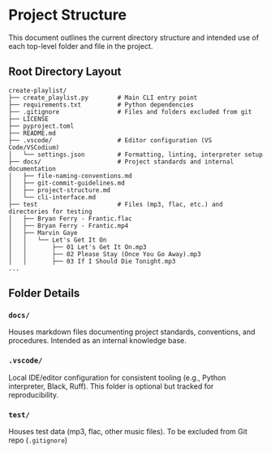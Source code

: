 # Project Structure

This document outlines the current directory structure and intended use of each top-level folder and file in the project.

## Root Directory Layout

```
create-playlist/
├── create_playlist.py        # Main CLI entry point
├── requirements.txt          # Python dependencies
├── .gitignore                # Files and folders excluded from git
├── LICENSE
├── pyproject.toml
├── README.md
├── .vscode/                  # Editor configuration (VS Code/VSCodium)
│   └── settings.json         # Formatting, linting, interpreter setup
├── docs/                     # Project standards and internal documentation
│   ├── file-naming-conventions.md
│   ├── git-commit-guidelines.md
│   ├── project-structure.md
│   └── cli-interface.md
├── test                      # Files (mp3, flac, etc.) and directories for testing
│   ├── Bryan Ferry - Frantic.flac
│   ├── Bryan Ferry - Frantic.mp4
│   ├── Marvin Gaye
│   │   └── Let's Get It On
│   │       ├── 01 Let's Get It On.mp3
│   │       ├── 02 Please Stay (Once You Go Away).mp3
│   │       ├── 03 If I Should Die Tonight.mp3
...
```

## Folder Details

### `docs/`

Houses markdown files documenting project standards, conventions, and procedures. Intended as an internal knowledge base.

### `.vscode/`

Local IDE/editor configuration for consistent tooling (e.g., Python interpreter, Black, Ruff). This folder is optional but tracked for reproducibility.

### `test/`

Houses test data (mp3, flac, other music files). To be excluded from Git repo (`.gitignore`)